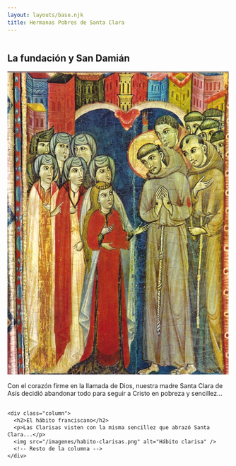 ```yaml
---
layout: layouts/base.njk
title: Hermanas Pobres de Santa Clara
---
```


<section>
  <div class="row">
    <div class="column">
      <h2>La fundación y San Damián</h2>
      <img src="/imagenes/ClarayFrancisco.jpg" alt="san Francisco recibe a santa Clara" />
      <p>Con el corazón firme en la llamada de Dios, nuestra madre Santa Clara de Asís decidió abandonar todo para seguir a Cristo en pobreza y sencillez...</p>
      <!-- Resto del contenido como el anterior -->
    </div>

    <div class="column">
      <h2>El hábito franciscano</h2>
      <p>Las Clarisas visten con la misma sencillez que abrazó Santa Clara...</p>
      <img src="/imagenes/habito-clarisas.png" alt="Hábito clarisa" />
      <!-- Resto de la columna -->
    </div>
  </div>
</section>
